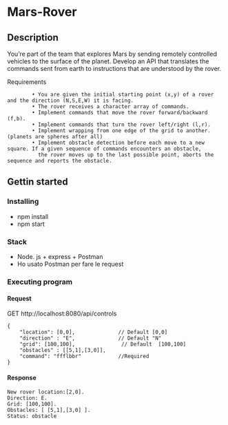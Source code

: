 # Mars-Rover
## Description 
You’re part of the team that explores Mars by sending remotely controlled vehicles to the surface of the planet. 
Develop an API that translates the commands sent from earth to instructions that are understood by the rover.

Requirements

            • You are given the initial starting point (x,y) of a rover and the direction (N,S,E,W) it is facing.
            • The rover receives a character array of commands.
            • Implement commands that move the rover forward/backward (f,b).
            • Implement commands that turn the rover left/right (l,r).
            • Implement wrapping from one edge of the grid to another. (planets are spheres after all)
            • Implement obstacle detection before each move to a new square. If a given sequence of commands encounters an obstacle, 
              the rover moves up to the last possible point, aborts the sequence and reports the obstacle.

## Gettin started 


### Installing
  * npm install 
  * npm start

### Stack
 * Node. js + express + Postman
 * Ho usato Postman per fare le request 

### Executing program

 #### Request
 GET  http://localhost:8080/api/controls
 
``` 
{
    "location": [0,0],              // Default [0,0]
    "direction" : "E",              // Default "N"
    "grid": [100,100],               // Default  [100,100]   
    "obstacles" : [[5,1],[3,0]],    
    "command": "ffflbbr"            //Required
}

```
 #### Response
``` 
New rover location:[2,0].
Direction: E.
Grid: [100,100].
Obstacles: [ [5,1],[3,0] ].
Status: obstacle


```
